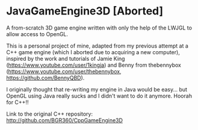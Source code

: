 # JavaGameEngine3D [Aborted]
A from-scratch 3D game engine written with only the help of the LWJGL to allow access to OpenGL.

This is a personal project of mine, adapted from my previous attempt at a C++ game engine (which I aborted due to acquiring a new computer), inspired by the work and tutorials of Jamie King (https://www.youtube.com/user/1kingja) and Benny from thebennybox (https://www.youtube.com/user/thebennybox, https://github.com/BennyQBD).

I originally thought that re-writing my engine in Java would be easy... but OpenGL using Java really sucks and I didn't want to do it anymore. Hoorah for C++!!

Link to the original C++ repository: http://github.com/BGR360/CppGameEngine3D
